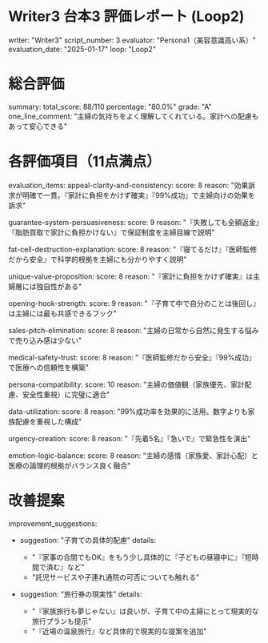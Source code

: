 # Writer3 台本3 評価レポート (Loop2)
writer: "Writer3"
script_number: 3
evaluator: "Persona1（美容意識高い系）"
evaluation_date: "2025-01-17"
loop: "Loop2"

# 総合評価
summary:
  total_score: 88/110
  percentage: "80.0%"
  grade: "A"
  one_line_comment: "主婦の気持ちをよく理解してくれている。家計への配慮もあって安心できる"

# 各評価項目（11点満点）
evaluation_items:
  appeal-clarity-and-consistency:
    score: 8
    reason: "効果訴求が明確で一貫。『家計に負担をかけず確実』『99%成功』で主婦向けの効果を訴求"
  
  guarantee-system-persuasiveness:
    score: 9
    reason: "『失敗しても全額返金』『脂肪買取で家計に負担かけない』で保証制度を主婦目線で説明"
  
  fat-cell-destruction-explanation:
    score: 8
    reason: "『寝てるだけ』『医師監修だから安全』で科学的根拠を主婦にも分かりやすく説明"
  
  unique-value-proposition:
    score: 8
    reason: "『家計に負担をかけず確実』は主婦層には独自性がある"
  
  opening-hook-strength:
    score: 9
    reason: "『子育て中で自分のことは後回し』は主婦には最も共感できるフック"
  
  sales-pitch-elimination:
    score: 8
    reason: "主婦の日常から自然に発生する悩みで売り込み感は少ない"
  
  medical-safety-trust:
    score: 8
    reason: "『医師監修だから安全』『99%成功』で医療への信頼性を構築"
  
  persona-compatibility:
    score: 10
    reason: "主婦の価値観（家族優先、家計配慮、安全性重視）に完璧に適合"
  
  data-utilization:
    score: 8
    reason: "99%成功率を効果的に活用。数字よりも家族配慮を重視した構成"
  
  urgency-creation:
    score: 8
    reason: "『先着5名』『急いで』で緊急性を演出"
  
  emotion-logic-balance:
    score: 8
    reason: "主婦の感情（家族愛、家計心配）と医療の論理的根拠がバランス良く融合"

# 改善提案
improvement_suggestions:
  - suggestion: "子育ての具体的配慮"
    details: 
      - "『家事の合間でもOK』をもう少し具体的に『子どもの昼寝中に』『短時間で済む』など"
      - "託児サービスや子連れ通院の可否についても触れる"
  
  - suggestion: "旅行券の現実性"
    details:
      - "『家族旅行も夢じゃない』は良いが、子育て中の主婦にとって現実的な旅行プランも提示"
      - "『近場の温泉旅行』など具体的で現実的な提案を追加"